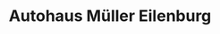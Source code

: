 ---
title: "Autohaus Müller Eilenburg"
url: /eilenburg/autohaus-mueller-eilenburg/
shop: Autohaus
---